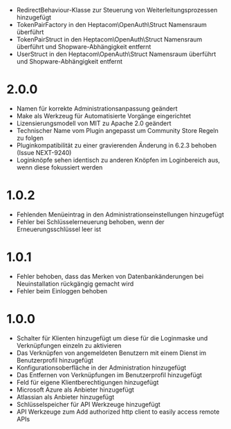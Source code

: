 * RedirectBehaviour-Klasse zur Steuerung von Weiterleitungsprozessen hinzugefügt
* TokenPairFactory in den Heptacom\OpenAuth\Struct Namensraum überführt
* TokenPairStruct in den Heptacom\OpenAuth\Struct Namensraum überführt und Shopware-Abhängigkeit entfernt
* UserStruct in den Heptacom\OpenAuth\Struct Namensraum überführt und Shopware-Abhängigkeit entfernt

# 2.0.0

* Namen für korrekte Administrationsanpassung geändert
* Make als Werkzeug für Automatisierte Vorgänge eingerichtet
* Lizensierungsmodell von MIT zu Apache 2.0 geändert
* Technischer Name vom Plugin angepasst um Community Store Regeln zu folgen
* Pluginkompatibilität zu einer gravierenden Änderung in 6.2.3 behoben (Issue NEXT-9240)
* Loginknöpfe sehen identisch zu anderen Knöpfen im Loginbereich aus, wenn diese fokussiert werden

# 1.0.2

* Fehlenden Menüeintrag in den Administrationseinstellungen hinzugefügt
* Fehler bei Schlüsselerneuerung behoben, wenn der Erneuerungsschlüssel leer ist

# 1.0.1

* Fehler behoben, dass das Merken von Datenbankänderungen bei Neuinstallation rückgängig gemacht wird
* Fehler beim Einloggen behoben

# 1.0.0

* Schalter für Klienten hinzugefügt um diese für die Loginmaske und Verknüpfungen einzeln zu aktivieren
* Das Verknüpfen von angemeldeten Benutzern mit einem Dienst im Benutzerprofil hinzugefügt
* Konfigurationsoberfläche in der Administration hinzugefügt
* Das Entfernen von Verknüpfungen im Benutzerprofil hinzugefügt
* Feld für eigene Klientberechtigungen hinzugefügt
* Microsoft Azure als Anbieter hinzugefügt
* Atlassian als Anbieter hinzugefügt
* Schlüsselspeicher für API Werkzeuge hinzugefügt
* API Werkzeuge zum Add authorized http client to easily access remote APIs
